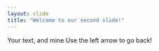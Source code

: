 ```yaml
---
layout: slide
title: "Welcome to our second slide!"
---
```

Your text, and mine
Use the left arrow to go back!
